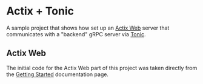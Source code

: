 # Actix + Tonic

A sample project that shows how set up an [Actix
Web](https://github.com/actix/actix-web) server that communicates with a
"backend" gRPC server via [Tonic](https://github.com/hyperium/tonic).

## Actix Web

The initial code for the Actix Web part of this project was taken directly from
the [Getting Started](https://actix.rs/docs/getting-started/) documentation
page.
